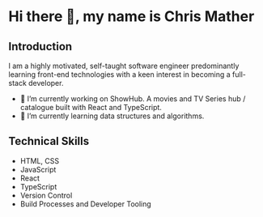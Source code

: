 # Hi there 👋, my name is Chris Mather

## Introduction

I am a highly motivated, self-taught software engineer predominantly learning front-end technologies with a keen interest in becoming a full-stack developer.

- 🔭 I’m currently working on ShowHub. A movies and TV Series hub / catalogue built with React and TypeScript.
- 🌱 I’m currently learning data structures and algorithms.

## Technical Skills
- HTML, CSS
- JavaScript
- React
- TypeScript
- Version Control
- Build Processes and Developer Tooling


